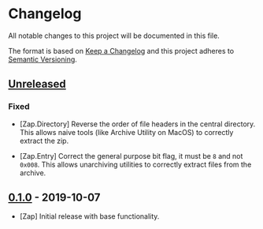 # Changelog

All notable changes to this project will be documented in this file.

The format is based on [Keep a Changelog](http://keepachangelog.com/en/1.0.0/)
and this project adheres to [Semantic Versioning](http://semver.org/spec/v2.0.0.html).

## [Unreleased]

### Fixed

- [Zap.Directory] Reverse the order of file headers in the central directory.
  This allows naive tools (like Archive Utility on MacOS) to correctly extract
  the zip.

- [Zap.Entry] Correct the general purpose bit flag, it must be `8` and not
  `0x008`. This allows unarchiving utilities to correctly extract files from the
  archive.

## [0.1.0] - 2019-10-07

- [Zap] Initial release with base functionality.

[Unreleased]: https://github.com/sorentwo/oban/compare/v0.1.0...HEAD
[0.1.0]: https://github.com/dscout/zap/compare/6bd6567...v0.1.0
